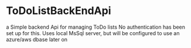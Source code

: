 # ToDoListBackEndApi
a Simple backend Api for managing ToDo lists 
No authentication has been set up for this.
Uses local MsSql server, but will be configured to use an azure/aws dbase  later on
